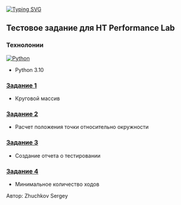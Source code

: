 [![Typing SVG](https://readme-typing-svg.demolab.com?font=Fira+Code&pause=1000&width=435&lines=Performance+Lab)](https://git.io/typing-svg)
## Тестовое задание для НТ Performance Lab

### Технолонии
[![Python](https://img.shields.io/badge/-Python-464646?style=flat-square&logo=Python)](https://www.python.org/)
- Python 3.10


### [Задание 1](./task1)
- Круговой массив

### [Задание 2](./task2)
- Расчет положения точки относительно окружности

### [Задание 3](./task3)
- Создание отчета о тестировании

### [Задание 4](./task4)
- Минимальное количество ходов


Автор: Zhuchkov Sergey

